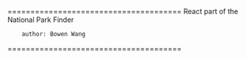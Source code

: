 ======================================
React part of the National Park Finder

        author: Bowen Wang
======================================